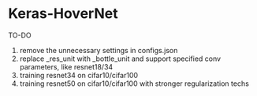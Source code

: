 # Keras-HoverNet
TO-DO
1. remove the unnecessary settings in configs.json
2. replace _res_unit with _bottle_unit and support specified conv parameters, like resnet18/34
3. training resnet34 on cifar10/cifar100
4. training resnet50 on cifar10/cifar100 with stronger regularization techs
